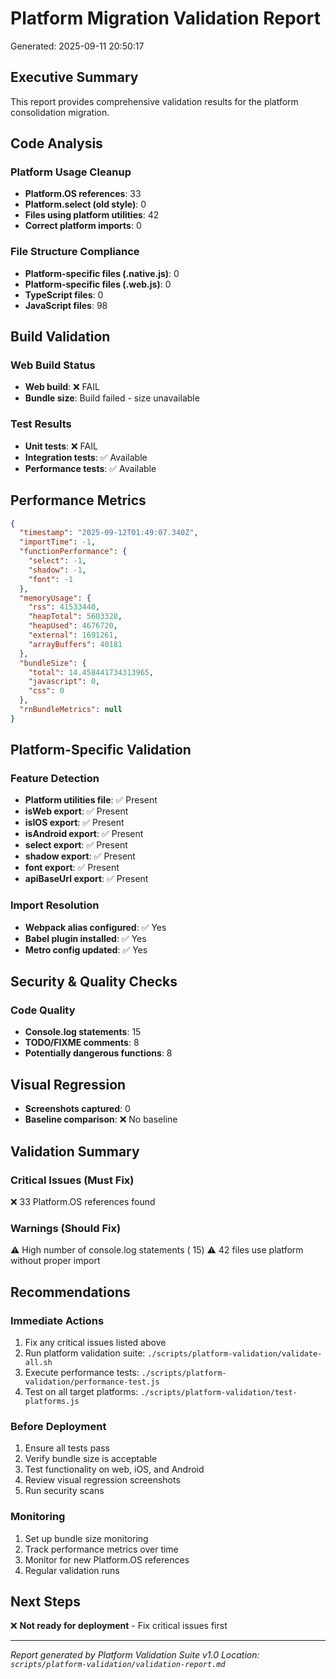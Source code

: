 # Platform Migration Validation Report
Generated: 2025-09-11 20:50:17

## Executive Summary
This report provides comprehensive validation results for the platform consolidation migration.

## Code Analysis

### Platform Usage Cleanup
- **Platform.OS references**: 33
- **Platform.select (old style)**: 0
- **Files using platform utilities**: 42
- **Correct platform imports**: 0

### File Structure Compliance
- **Platform-specific files (.native.js)**: 0
- **Platform-specific files (.web.js)**: 0
- **TypeScript files**: 0
- **JavaScript files**: 98

## Build Validation

### Web Build Status
- **Web build**: ❌ FAIL
- **Bundle size**: Build failed - size unavailable

### Test Results
- **Unit tests**: ❌ FAIL
- **Integration tests**: ✅ Available
- **Performance tests**: ✅ Available

## Performance Metrics
```json
{
  "timestamp": "2025-09-12T01:49:07.340Z",
  "importTime": -1,
  "functionPerformance": {
    "select": -1,
    "shadow": -1,
    "font": -1
  },
  "memoryUsage": {
    "rss": 41533440,
    "heapTotal": 5603328,
    "heapUsed": 4676720,
    "external": 1691261,
    "arrayBuffers": 40181
  },
  "bundleSize": {
    "total": 14.458441734313965,
    "javascript": 0,
    "css": 0
  },
  "rnBundleMetrics": null
}
```

## Platform-Specific Validation

### Feature Detection
- **Platform utilities file**: ✅ Present
- **isWeb export**: ✅ Present
- **isIOS export**: ✅ Present
- **isAndroid export**: ✅ Present
- **select export**: ✅ Present
- **shadow export**: ✅ Present
- **font export**: ✅ Present
- **apiBaseUrl export**: ✅ Present

### Import Resolution
- **Webpack alias configured**: ✅ Yes
- **Babel plugin installed**: ✅ Yes
- **Metro config updated**: ✅ Yes

## Security & Quality Checks

### Code Quality
- **Console.log statements**: 15
- **TODO/FIXME comments**: 8
- **Potentially dangerous functions**: 8

## Visual Regression
- **Screenshots captured**: 0
- **Baseline comparison**: ❌ No baseline

## Validation Summary

### Critical Issues (Must Fix)
❌       33 Platform.OS references found

### Warnings (Should Fix)
⚠️ High number of console.log statements (      15)
⚠️ 42 files use platform without proper import

## Recommendations

### Immediate Actions
1. Fix any critical issues listed above
2. Run platform validation suite: `./scripts/platform-validation/validate-all.sh`
3. Execute performance tests: `./scripts/platform-validation/performance-test.js`
4. Test on all target platforms: `./scripts/platform-validation/test-platforms.js`

### Before Deployment
1. Ensure all tests pass
2. Verify bundle size is acceptable
3. Test functionality on web, iOS, and Android
4. Review visual regression screenshots
5. Run security scans

### Monitoring
1. Set up bundle size monitoring
2. Track performance metrics over time
3. Monitor for new Platform.OS references
4. Regular validation runs

## Next Steps
❌ **Not ready for deployment** - Fix critical issues first

---
*Report generated by Platform Validation Suite v1.0*
*Location: `scripts/platform-validation/validation-report.md`*
